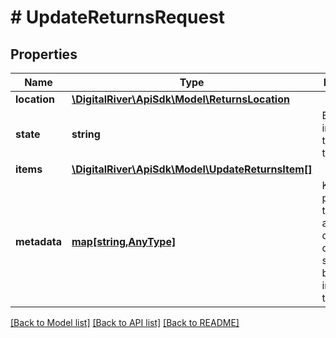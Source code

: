 # # UpdateReturnsRequest

## Properties

Name | Type | Description | Notes
------------ | ------------- | ------------- | -------------
**location** | [**\DigitalRiver\ApiSdk\Model\ReturnsLocation**](ReturnsLocation.md) |  | [optional] 
**state** | **string** | Enumeration indicating the state of the return. | [optional] 
**items** | [**\DigitalRiver\ApiSdk\Model\UpdateReturnsItem[]**](UpdateReturnsItem.md) |  | [optional] 
**metadata** | [**map[string,AnyType]**](AnyType.md) | Key-value pairs used to store additional data. Value can be string, boolean or integer types. | [optional] 

[[Back to Model list]](../../README.md#documentation-for-models) [[Back to API list]](../../README.md#documentation-for-api-endpoints) [[Back to README]](../../README.md)


